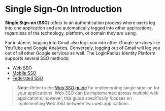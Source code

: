 # Single Sign-On Introduction

**Single Sign-on (SSO**) refers to an authentication process where users log into one application and are automatically logged into other applications, regardless of the technology, platform, or domain they are using. 

For instance, logging into Gmail also logs you into other Google services like YouTube and Google Analytics. Conversely, logging out of Gmail will log you out of all other Google services as well.
The LoginRadius Identity Platform supports several SSO methods:

- [Web SSO](https://www.loginradius.com/legacy/docs/single-sign-on/tutorial/web-sso/overview/)
- [Mobile SSO](https://www.loginradius.com/legacy/docs/single-sign-on/tutorial/mobile-sso/overview/)
- [Federated SSO](https://www.loginradius.com/legacy/docs/single-sign-on/tutorial/federated-sso/overview/)

> **Note:** Refer to the [Web SSO guide](https://www.loginradius.com/legacy/docs/single-sign-on/tutorial/web-sso/overview/) for implementing single sign-on for your applications. Web SSO can be implemented across multiple web applications; however, this guide specifically focuses on implementing Web SSO between two web applications.
